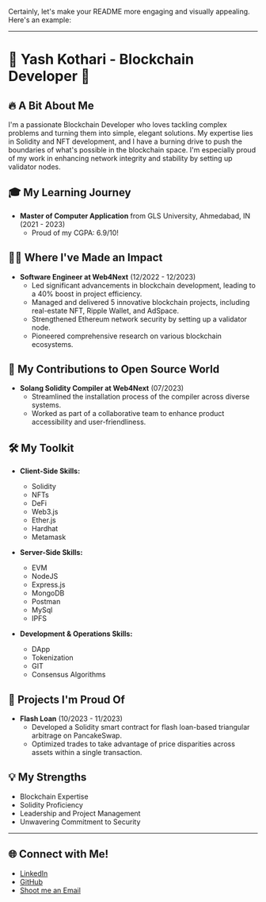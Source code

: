 Certainly, let's make your README more engaging and visually appealing. Here's an example:

---

# 🚀 Yash Kothari - Blockchain Developer 🚀

## **🔥 A Bit About Me**

I'm a passionate Blockchain Developer who loves tackling complex problems and turning them into simple, elegant solutions. My expertise lies in Solidity and NFT development, and I have a burning drive to push the boundaries of what's possible in the blockchain space. I'm especially proud of my work in enhancing network integrity and stability by setting up validator nodes.

## **🎓 My Learning Journey**

- **Master of Computer Application** from GLS University, Ahmedabad, IN (2021 - 2023)
  - Proud of my CGPA: 6.9/10!

## **👨‍💼 Where I've Made an Impact**

- **Software Engineer at Web4Next** (12/2022 - 12/2023)
  - Led significant advancements in blockchain development, leading to a 40% boost in project efficiency.
  - Managed and delivered 5 innovative blockchain projects, including real-estate NFT, Ripple Wallet, and AdSpace.
  - Strengthened Ethereum network security by setting up a validator node.
  - Pioneered comprehensive research on various blockchain ecosystems.

## **🔧 My Contributions to Open Source World**

- **Solang Solidity Compiler at Web4Next** (07/2023)
  - Streamlined the installation process of the compiler across diverse systems.
  - Worked as part of a collaborative team to enhance product accessibility and user-friendliness.

## **🛠 My Toolkit**

- **Client-Side Skills:**
  - Solidity
  - NFTs
  - DeFi
  - Web3.js
  - Ether.js
  - Hardhat
  - Metamask

- **Server-Side Skills:**
  - EVM
  - NodeJS
  - Express.js
  - MongoDB
  - Postman
  - MySql
  - IPFS

- **Development & Operations Skills:**
  - DApp
  - Tokenization
  - GIT
  - Consensus Algorithms

## **📂 Projects I'm Proud Of**

- **Flash Loan** (10/2023 - 11/2023)
  - Developed a Solidity smart contract for flash loan-based triangular arbitrage on PancakeSwap.
  - Optimized trades to take advantage of price disparities across assets within a single transaction.

## **💡 My Strengths**

- Blockchain Expertise
- Solidity Proficiency
- Leadership and Project Management
- Unwavering Commitment to Security

---

## **🌐 Connect with Me!**

- [LinkedIn](https://www.linkedin.com/in/kyash27/)
- [GitHub](https://github.com/yashkothari27)
- [Shoot me an Email](mailto:kothariyash2711@gmail.com)
